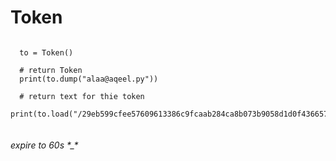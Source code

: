 # Token

```

  to = Token()
  
  # return Token  
  print(to.dump("alaa@aqeel.py"))
  
  # return text for thie token
  print(to.load("/29eb599cfee57609613386c9fcaab284ca8b073b9058d1d0f4366572"))


```
###### expire to 60s \*_\* 
